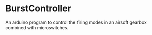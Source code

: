 # BurstController
An arduino program to control the firing modes in an airsoft gearbox combined with microswitches.
